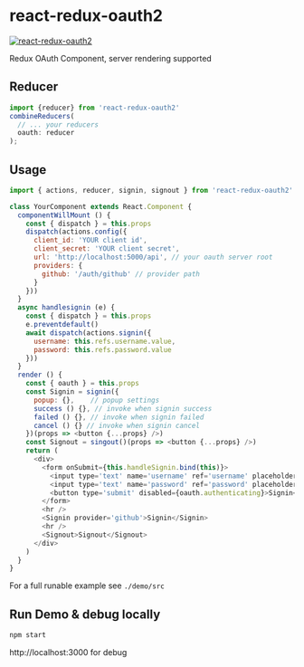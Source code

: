 # react-redux-oauth2

[![react-redux-oauth2][npm-badge]][npm]

Redux OAuth Component, server rendering supported

[npm-badge]: https://img.shields.io/npm/v/react-redux-oauth2.png?style=flat-square
[npm]: https://www.npmjs.org/package/react-redux-oauth2


## Reducer
```js
import {reducer} from 'react-redux-oauth2'
combineReducers(
  // ... your reducers
  oauth: reducer
);
```

## Usage
```js
import { actions, reducer, signin, signout } from 'react-redux-oauth2'

class YourComponent extends React.Component {
  componentWillMount () {
    const { dispatch } = this.props
    dispatch(actions.config({
      client_id: 'YOUR client id',
      client_secret: 'YOUR client secret',
      url: 'http://localhost:5000/api', // your oauth server root
      providers: {
        github: '/auth/github' // provider path
      }
    }))
  }
  async handlesignin (e) {
    const { dispatch } = this.props
    e.preventdefault()
    await dispatch(actions.signin({
      username: this.refs.username.value,
      password: this.refs.password.value
    }))
  }
  render () {
    const { oauth } = this.props
    const Signin = signin({
      popup: {},    // popup settings
      success () {}, // invoke when signin success
      failed () {}, // invoke when signin failed
      cancel () {} // invoke when signin cancel
    })(props => <button {...props} />)
    const Signout = singout()(props => <button {...props} />)
    return (
      <div>
        <form onSubmit={this.handleSignin.bind(this)}>
          <input type='text' name='username' ref='username' placeholder='username' />
          <input type='text' name='password' ref='password' placeholder='password' />
          <button type='submit' disabled={oauth.authenticating}>Signin</button>
        </form>
        <hr />
        <Signin provider='github'>Signin</Signin>
        <hr />
        <Signout>Signout</Signout>
      </div>
    )
  }
}
```
For a full runable example see `./demo/src`
## Run Demo & debug locally
```bash
npm start
```
http://localhost:3000 for debug
